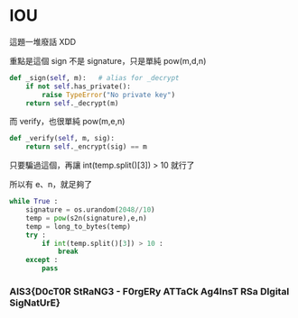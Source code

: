 
# IOU

這題一堆廢話 XDD

重點是這個 sign 不是 signature，只是單純 pow(m,d,n)

```python
def _sign(self, m):   # alias for _decrypt
    if not self.has_private():
        raise TypeError("No private key")
    return self._decrypt(m)
```

而 verify，也很單純 pow(m,e,n)

```python
def _verify(self, m, sig):
    return self._encrypt(sig) == m
```

只要騙過這個，再讓 int(temp.split()[3]) > 10 就行了

所以有 e、n，就足夠了

```python
while True :
    signature = os.urandom(2048//10)
    temp = pow(s2n(signature),e,n)
    temp = long_to_bytes(temp)
    try :
        if int(temp.split()[3]) > 10 :
            break
    except :
        pass
```

### AIS3{D0cT0R StRaNG3 - F0rgERy ATTaCk Ag4InsT RSa DIgital SigNatUrE}
